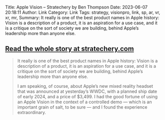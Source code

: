 Title: Apple Vision – Stratechery by Ben Thompson
Date: 2023-06-07 20:18:11
Author: Link
Category: Link
Tags: strategy, visionpro, link, sp, ar, vr, xr, mr, 
Summary: It really is one of the best product names in Apple history: Vision is a description of a product, it is an aspiration for a use case, and it is a critique on the sort of society we are building, behind Apple’s leadership more than anyone else.

## [Read the whole story at stratechery.com](https://stratechery.com/2023/apple-vision/)
> It really is one of the best product names in Apple history: Vision is a description of a product, it is an aspiration for a use case, and it is a critique on the sort of society we are building, behind Apple’s leadership more than anyone else.
> 
> I am speaking, of course, about Apple’s new mixed reality headset that was announced at yesterday’s WWDC, with a planned ship date of early 2024, and a price of $3,499. I had the good fortune of using an Apple Vision in the context of a controlled demo — which is an important grain of salt, to be sure — and I found the experience extraordinary.

